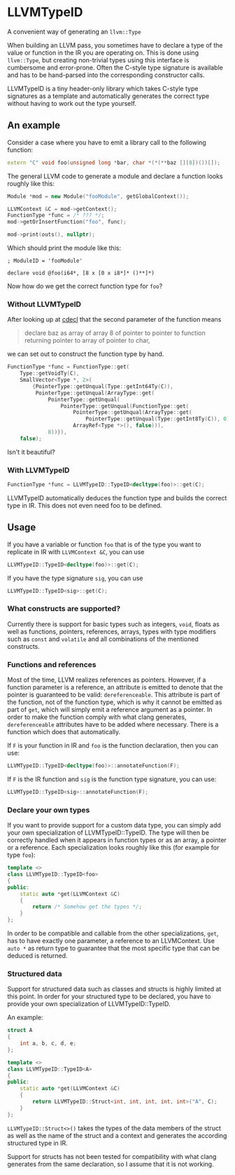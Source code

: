 # LLVMTypeID
A convenient way of generating an `llvm::Type`

When building an LLVM pass, you sometimes have to declare a type of the value or
function in the IR you are operating on. This is done using `llvm::Type`, but
creating non-trivial types using this interface is cumbersome and error-prone.
Often the C-style type signature is available and has to be hand-parsed into the
corresponding constructor calls.

LLVMTypeID is a tiny header-only library which takes C-style type signatures as
a template and automatically generates the correct type without having to work
out the type yourself.

## An example

Consider a case where you have to emit a library call to the following function:

```c++
extern "C" void foo(unsigned long *bar, char *(*(**baz [][8])())[]);
```

The general LLVM code to generate a module and declare a function looks roughly
like this:

```c++
Module *mod = new Module("fooModule", getGlobalContext());

LLVMContext &C = mod->getContext();
FunctionType *func = /* ??? */;
mod->getOrInsertFunction("foo", func);

mod->print(outs(), nullptr);
```

Which should print the module like this:

```
; ModuleID = 'fooModule'

declare void @foo(i64*, [8 x [0 x i8*]* ()**]*)
```

Now how do we get the correct function type for `foo`?

### Without LLVMTypeID

After looking up at [cdecl](http://cdecl.org/) that the second parameter of
the function means
> declare baz as array of array 8 of pointer to pointer to function returning
> pointer to array of pointer to char,

we can set out to construct the function type by hand.


```c++
FunctionType *func = FunctionType::get(
	Type::getVoidTy(C),
	SmallVector<Type *, 2>(
		{PointerType::getUnqual(Type::getInt64Ty(C)),
		 PointerType::getUnqual(ArrayType::get(
			 PointerType::getUnqual(
				 PointerType::getUnqual(FunctionType::get(
					 PointerType::getUnqual(ArrayType::get(
						 PointerType::getUnqual(Type::getInt8Ty(C)), 0)),
					 ArrayRef<Type *>(), false))),
			 8))}),
	false);
```

Isn't it beautiful?

### With LLVMTypeID

```c++
FunctionType *func = LLVMTypeID::TypeID<decltype(foo)>::get(C);
```

LLVMTypeID automatically deduces the function type and builds the correct type
in IR. This does not even need foo to be defined.

## Usage

If you have a variable or function `foo` that is of the type you want to
replicate in IR with `LLVMContext &C`, you can use

```c++
LLVMTypeID::TypeID<decltype(foo)>::get(C);
```

If you have the type signature `sig`, you can use

```c++
LLVMTypeID::TypeID<sig>::get(C);
```

### What constructs are supported?

Currently there is support for basic types such as integers, `void`, floats as
well as functions, pointers, references, arrays, types with type modifiers such
as `const` and `volatile` and all combinations of the mentioned constructs.

### Functions and references

Most of the time, LLVM realizes references as pointers. However, if a function
parameter is a reference, an attribute is emitted to denote that the pointer
is guaranteed to be valid: `dereferenceable`. This attribute is part of the
function, not of the function type, which is why it cannot be emitted as part
of `get`, which will simply emit a reference argument as a pointer. In
order to make the function comply with what clang generates, `dereferenceable`
attributes have to be added where necessary. There is a function which does
that automatically.

If `F` is your function in IR and `foo` is the function declaration, then you
can use:

```c++
LLVMTypeID::TypeID<decltype(foo)>::annotateFunction(F);
```

If `F` is the IR function and `sig` is the function type signature, you can use:

```c++
LLVMTypeID::TypeID<sig>::annotateFunction(F);
```

### Declare your own types

If you want to provide support for a custom data type, you can simply add your
own specialization of LLVMTypeID::TypeID. The type will then be correctly
handled when it appears in function types or as an array, a pointer or
a reference. Each specialization looks roughly like this (for example for type
`foo`):

```c++
template <>
class LLVMTypeID::TypeID<foo>
{
public:
	static auto *get(LLVMContext &C)
	{
		return /* Somehow get the types */;
	}
};
```

In order to be compatible and callable from the other specializations, `get`,
has to have exactly one parameter, a reference to an LLVMContext. Use `auto *`
as return type to guarantee that the most specific type that can be deduced is
returned.

### Structured data

Support for structured data such as classes and structs is highly limited at
this point. In order for your structured type to be declared, you have to
provide your own specialization of LLVMTypeID::TypeID.

An example:

```c++
struct A
{
	int a, b, c, d, e;
};

template <>
class LLVMTypeID::TypeID<A>
{
public:
	static auto *get(LLVMContext &C)
	{
		return LLVMTypeID::Struct<int, int, int, int, int>("A", C);
	}
};
```

`LLVMTypeID::Struct<>()` takes the types of the data members of the struct as
well as the name of the struct and a context and generates the according
structured type in IR.

Support for structs has not been tested for compatibility with what clang
generates from the same declaration, so I assume that it is not working.

